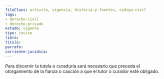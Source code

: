 ```yaml
---
fileClass: articulo, vigencia, historia-y-fuentes, codigo-civil
tags:
- derecho-civil
- derecho-privado
estado: vigente
tipo: inciso
libro:
titulo:
parrafo:
corriente-juridica:
---
```

Para discernir la tutela o curaduría será necesario que preceda el otorgamiento de la fianza o caución a que el tutor o curador esté obligado.